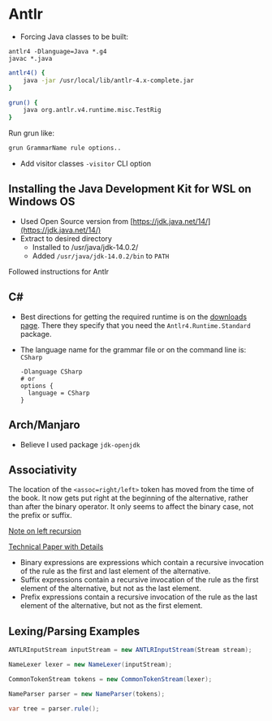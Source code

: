 # Antlr

- Forcing Java classes to be built:
```
antlr4 -Dlanguage=Java *.g4
javac *.java
```

```sh
antlr4() {
    java -jar /usr/local/lib/antlr-4.x-complete.jar
}
```

```sh
grun() {
    java org.antlr.v4.runtime.misc.TestRig
}
```

Run grun like:
```sh
grun GrammarName rule options..
```

- Add visitor classes `-visitor` CLI option


## Installing the Java Development Kit for WSL on Windows OS

- Used Open Source version from [https://jdk.java.net/14/](https://jdk.java.net/14/)
- Extract to desired directory
    - Installed to /usr/java/jdk-14.0.2/
    - Added `/usr/java/jdk-14.0.2/bin` to `PATH`

Followed instructions for Antlr


## C\#

- Best directions for getting the required runtime is on the [downloads page](https://www.antlr.org/download.html).
  There they specify that you need the `Antlr4.Runtime.Standard`
  package.

- The language name for the grammar file or on the command line is:
  `CSharp`

  ```
  -Dlanguage CSharp
  # or
  options {
    language = CSharp
  }
  ```


## Arch/Manjaro

- Believe I used package `jdk-openjdk`

## Associativity

The location of the `<assoc=right/left>` token has moved from the time of
the book. It now gets put right at the beginning of the alternative,
rather than after the binary operator. It only seems to affect the
binary case, not the prefix or suffix.

[Note on left recursion](https://github.com/antlr/antlr4/blob/master/doc/left-recursion.md)

[Technical Paper with Details](https://www.antlr.org/papers/allstar-techreport.pdf)

 - Binary expressions are expressions which contain a recursive
   invocation of the rule as the first and last element of the
   alternative.
 - Suffix expressions contain a recursive invocation of the rule as the
   first element of the alternative, but not as the last element.
 - Prefix expressions contain a recursive invocation of the rule as the
   last element of the alternative, but not as the first element.

## Lexing/Parsing Examples

```C#
ANTLRInputStream inputStream = new ANTLRInputStream(Stream stream);

NameLexer lexer = new NameLexer(inputStream);

CommonTokenStream tokens = new CommonTokenStream(lexer);

NameParser parser = new NameParser(tokens);

var tree = parser.rule();
```
